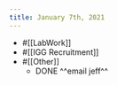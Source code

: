 ```yaml
---
title: January 7th, 2021
---
```


- #[[LabWork]]
- #[[IGG Recruitment]]
- #[[Other]]
	- DONE ^^email jeff^^
